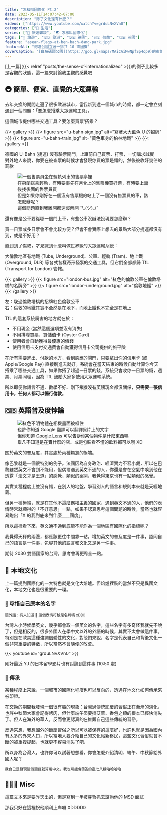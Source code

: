 ```yaml
---
title: "怎樣叫國際化 Pt.2"
date: 2023-05-11T14:07:42+07:00
description: "除了文化還有什麼？"
videos: ["https://www.youtube.com/watch?v=grduLNvXVn0"]
categories: ["🍫 生活"]
series: ["🗿 旅遊雜談", "🌏 怎樣叫國際化"]
tags: ["🧳 旅遊", "🇪🇺 歐洲", "🇩🇪 德國", "🇳🇱 荷蘭", "🇬🇧 英國"]
feature: "asean-flags-at-ben-bach-dang-park.jpg"
featureAlt: "河邊公園立著一排共 10 面國旗"
coverCaption: "[白藤碼頭公園](https://goo.gl/maps/MAiCAiMwNpfSp4op9)的東協國旗，你認得出幾個國家呢"
---
```


[上一篇]({{< relref "posts/the-sense-of-internationalized" >}})的例子比較多是客觀的狀態，這一篇來討論我主觀的感覺吧

## 🚇 簡單、便宜、直覺的大眾運輸

去年交換的期間走遍了很多歐洲城市，當我新到達一個城市的時候，都一定會立刻遇到一個問題：「要怎麼搭乘大眾運輸工具」。

這個城市提供哪些交通工具？要怎麼買票/搭乘？

{{< gallery >}}
    {{< figure src="u-bahn-sign.jpg" alt="寫著大大藍色 U 的招牌" >}}
    {{< figure src="u-bahn-train.jpg" alt="黃色車身的柏林地鐵" >}}
{{< /gallery >}}
<figcaption class="text-center">德國的 U-Bahn (捷運) 沒有驗票閘門，上車前自己買票、打票，一切講求誠實<br/>對外地人來說，你要在被查票的時候才會發現你買的票是錯的，然後被收好幾倍的罰款</figcaption>

<figure>
    <img class="mx-auto my-0 rounded-md max-h-96" src="amsterdam-tram-service-desk.jpg" alt="一個售票員坐在輕軌列車的售票亭裡" loading="lazy">
    <figcaption class="text-center">在荷蘭搭乘輕軌，有時要事先在月台上的售票機買好票，有時要上車後找後面的售票員買<br/>但是如果你剛好在一個沒有售票機的站上了一個沒有售票員的車，該怎麼辦呢？<br/>這個問題直到我離開都還沒解開 ¯\_(ツ)_/¯</figcaption>
</figure>

還有像是公車要從哪一個門上車，有些公車沒辦法投現要怎麼辦？

買一日票或多日票會不會比較方便？但會不會實際上想去的景點大部分捷運都沒有到，或是不好用？

直到到了倫敦，才見識到什麼叫做世界級的大眾運輸系統：

大倫敦地區有地鐵 (Tube, Underground)、公車、輕軌 (Tram)、地上鐵 (Overground, DLR) 等各式各樣奇形怪狀的交通工具，但它們全部都歸 TfL (Transport for London) 管轄。

{{< gallery >}}
    {{< figure src="london-bus.jpg" alt="紅色的倫敦公車在倫敦塔橋的名牌旁" >}}
    {{< figure src="london-underground.jpg" alt="倫敦地鐵" >}}
{{< /gallery >}}
<figcaption class="text-center">左：駛過倫敦塔橋的招牌紅色倫敦公車<br/>右：倫敦的地鐵其實不全然是在地下，而地上鐵也不完全是在地上</figcaption>

TfL 的這套系統厲害的地方就在於：

- 不用現金 (當然這個選項並沒有消失)
- 不用排隊買票、買儲值卡 (Oyster Card)
- 使用者會自動獲得最優惠的價錢
- 使用信用卡支付交通費會自動獲得信用卡公司提供的旅平險

在所有需要進出、付款的地方，看到感應的閘門，只要拿出你的信用卡 (或 Apple/Google Pay) 直接刷進去就好。系統會在當天結束的時候自動計算你今天搭乘了哪些交通工具，如果你搭了超過一日票的錢，系統只會收你一日票的錢，週票、月票同理，因為 TfL 鼓勵大家多使用大眾運輸系統。

所以即便你語言不通、數學不好、剛下飛機沒有英鎊現金都沒關係，**只需要一張信用卡，任何人都可以暢行倫敦**。

## 🇬🇧 英語普及度悖論

<figure>
    <img class="mx-auto my-0 rounded-md max-h-96" src="google-lens.jpg" alt="紅色不明物體在相機畫面被框住" loading="lazy">
    <figcaption class="text-center">也許你知道 Google 翻譯可以翻譯照片上的文字<br/>但你知道 <a href="https://lens.google/">Google Lens</a> 可以告訴你某個物件是什麼東西嗎<br/>舉凡不知道是在賣什麼的店、或是包裝看不懂的飲料都可以哦 XD</figcaption>
</figure>

關於英文的普及度，其實處於兩種尷尬的極端。

像巴黎就是一個很特別的例子。法國因為自身政治、經濟實力不容小覷，所以在巴黎雖然英文不會到不能用，但偶爾遇到英文不通的人，你還是會在空氣中嗅到他在透露「法文才是王道」的感覺，類似的案例，我覺得東京也有一點類似的感覺。

其實某種程度上並沒有錯，在別人的地盤，學習別人的語言和規則本來就是天經地義。

但另一種極端，就是在其他~~不這麼霸權主義~~的國家，遇到英文不通的人，他們的表情時常就顯得的「不好意思」一點，如果不認真思考這個問題的時候，當然也就容易跑出「X 的我到底來到什麼____國度」。

所以這樣看下來，英文通不通到底能不能作為一個地區有國際化的指標呢？

我覺得天秤的兩邊，都應該更往中間靠一點。增加英文的普及度是一件事，認同自己的語言是一件事，包容其他的語言和文化又是另一件事。

期待 2030 雙語國家的台灣，思考會再更周全一點。

## 🧧 本地文化

上一篇提到國際化的一大特色就是文化大熔爐。但熔爐裡裝的當然不只是異國文化，本地文化也是很重要的一環。

### 📛 珍惜自己原本的名字

<small>題外話：有人知道 📛 這個表情符號是名牌嗎 xDDD</small>

台灣人小時候學英文，幾乎都會取一個英文的名字，這些名字有多奇怪我就先不說了，但是相反的，很多外國人在學中文以外的外語的時候，其實不太會做這件事。特別是在歐美這種強調個體性的文化，對他們來說，名字是代表自己和背後文化一個非常重要的特徵，所以當然不會隨便的放棄。

{{< youtube id="grduLNvXVn0" >}}
<figcaption class="text-center">剛好最近 YJ 的日本留學影片也有討論到這件事 (10:50 處)</figcaption>

### 🎑 傳承

某種程度上來說，一個城市的國際化程度也可以反向的，透過在地文化如何傳承來被印證。

在交換的期間我發現一個很有趣的現象：台灣過傳統節慶的習俗正在漸漸的淡化，也許中秋節大家會記得烤肉，但什麼端午節要掛艾草、香包之類的根本已經快消失了。但人在海外的華人，反而會更認真的在維繫自己這些傳統的習俗。

反過來想，我想國外的節慶習俗之所以可以被保存的這麼好，也許也就是因為國內有太多的外來人口，所以當地人要介紹自己的文化給新移民，這些文化習俗就會不斷的被重複提起，也就更不容易消失了吧。

所以身為台灣人，也許你可以試著想想看，你會怎麼介紹清明、端午、中秋節給外國人呢？

<small>我自己是發現這個題目就算用中文，我也可能會回答的亂七八糟哈哈哈哈</small>

## 🧑🏻‍⚕️ Misc

這篇文本來是要昨天出的，但是寫到一半被睿哲抓去諮詢他的 MSD 面試

那我只好在這裡祝他順利上岸囉 XDDDDD
